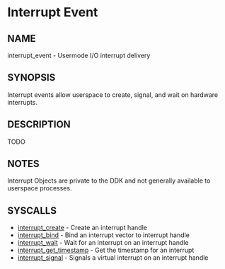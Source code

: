# Interrupt Event

## NAME

interrupt\_event - Usermode I/O interrupt delivery

## SYNOPSIS

Interrupt events allow userspace to create, signal, and wait on
hardware interrupts.

## DESCRIPTION

TODO

## NOTES

Interrupt Objects are private to the DDK and not generally available
to userspace processes.

## SYSCALLS

+ [interrupt_create](../syscalls/interrupt_create.md) - Create an interrupt handle
+ [interrupt_bind](../syscalls/interrupt_bind.md) - Bind an interrupt vector to interrupt handle
+ [interrupt_wait](../syscalls/interrupt_wait.md) - Wait for an interrupt on an interrupt handle
+ [interrupt_get_timestamp](../syscalls/interrupt_get_timestamp.md) - Get the timestamp for an interrupt
+ [interrupt_signal](../syscalls/interrupt_signal.md) - Signals a virtual interrupt on an interrupt handle
